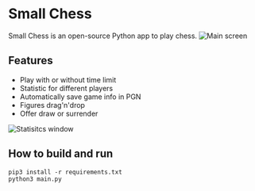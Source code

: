 # Small Chess
Small Chess is an open-source Python app to play chess.
![Main screen](https://user-images.githubusercontent.com/43320720/137594330-92c0bd49-ce0f-4409-9b25-8c224617c68e.png)

## Features
* Play with or without time limit
* Statistic for different players
* Automatically save game info in PGN
* Figures drag'n'drop
* Offer draw or surrender

![Statisitcs window](https://user-images.githubusercontent.com/43320720/137594331-ea19a0d3-0f19-4747-a57c-bfc414e4c1e2.png)


## How to build and run
```
pip3 install -r requirements.txt
python3 main.py
```
